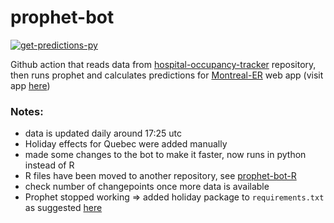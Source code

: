 # prophet-bot

[![get-predictions-py](https://github.com/jlomako/prophet-bot/actions/workflows/prophet_bot_Python.yml/badge.svg)](https://github.com/jlomako/prophet-bot/actions/workflows/prophet_bot_Python.yml)

Github action that reads data from <a href="https://github.com/jlomako/hospital-occupancy-tracker">hospital-occupancy-tracker</a> repository, then runs prophet and calculates predictions for <a href = "https://github.com/jlomako/Montreal-ER">Montreal-ER</a> web app (visit app <a href="https://jlomako.shinyapps.io/Montreal_ER/">here</a>)

### Notes:
* data is updated daily around 17:25 utc
* Holiday effects for Quebec were added manually
* made some changes to the bot to make it faster, now runs in python instead of R
* R files have been moved to another repository, see <a href = "https://github.com/jlomako/prophet-bot-R">prophet-bot-R</a>
* check number of changepoints once more data is available
* Prophet stopped working => added holiday package to <code>requirements.txt</code> as suggested [here](https://github.com/facebook/prophet/issues/2432)

